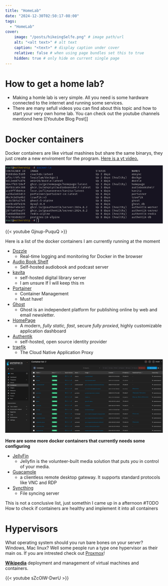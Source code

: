 ```yaml
---
title: "HomeLab"
date: "2024-12-30T02:50:17-08:00"
tags:
  - "HomeLab"
cover:
    image: "/posts/hikeingSelfe.png" # image path/url
    alt: "<alt text>" # alt text
    caption: "<text>" # display caption under cover
    relative: false # when using page bundles set this to true
    hidden: true # only hide on current single page
---
```


# How to get a home lab?
- Making a homle lab is very simple. All you need is some hardware connected to the internet and running some services.
- There are many sefull videos you can find about this topic and how to start your very own home lab. You can check out the youtube channels mentiond here [[Youtube Blog Post]]

# Docker containers
Docker containers are like virtual mashines but share the same binarys, they just create a new enviroment for the program. [Here is a yt video.](https://www.youtube.com/watch?v=Gjnup-PuquQ)

![alt text](/posts/dockerls.png)

{{< youtube Gjnup-PuquQ >}}

Here is a list of the docker containers I am currently running at the moment
- [Dozzle](https://dozzle.dev/) 
	- Real-time logging and monitoring for Docker in the browser
- [Audio Book Shelf](https://www.audiobookshelf.org/)
	- Self-hosted audiobook and podcast server
- [kavita](https://www.kavitareader.com/)
	- self-hosted digital library server
	- I am unsure If I will keep this rn
- [Portainer](https://www.portainer.io/)
	- Container Management
	- Must have!
- [Ghost](https://ghost.org/docs/)
	- Ghost is an independent platform for publishing online by web and email newsletter.
- [HomePage](https://gethomepage.dev/)
	- A modern, _fully static, fast_, secure _fully proxied_, highly customizable application dashboard
- [Authentik](https://goauthentik.io/)
	- self-hosted, open source identity provider
- [traefik](https://traefik.io/traefik/)
	- The Cloud Native Application Proxy

![alt text](/posts/portainer.png)


**Here are some more docker containers that currently needs some configuring**
- [JellyFin](https://jellyfin.org/) 
	- Jellyfin is the volunteer-built media solution that puts _you_ in control of your media.
- [Guacamole](https://hub.docker.com/r/guacamole/guacamole)
	- a clientless remote desktop gateway. It supports standard protocols like VNC and RDP
- [Syncthing](https://syncthing.net/)
	- File syncing server

This is not a conclusive list, just somethin I came up in a afternoon
#TODO How to check if containers are healthy and implement it into all containers 

# Hypervisors
What operating system should you run bare bones on your server? Windows, Mac linux? Well some people run a type one hypervisor as their main os. 
If you are intrested check out [Proxmox](https://www.proxmox.com/en/)!

**[Wikipedia](https://en.wikipedia.org/wiki/Proxmox_Virtual_Environment)**
deployment and management of virtual machines and containers.

{{< youtube sZcOlW-DwrU >}}